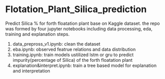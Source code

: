 # Flotation_Plant_Silica_prediction
Predict Silica % for forth floatation plant base on Kaggle dataset.
the repo was formed by four jupyter notebooks including data processing, eda, training and explanation steps.  
1. data_prepross_v1.ipynb: clean the dataset
2. eba.ipynb: observed featrue relations and data distribution
3. training.ipynb: train models ustilized lstm or gru to predict impurity(percentage of Silica) of the forth floatation plant
4. explanation&interpret.ipynb: train a tree based model for explanation and interpretation
